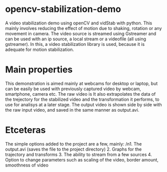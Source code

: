 # opencv-stabilization-demo

A video stabilization demo using openCV and vidStab with python.
This mainly involves reducing the effect of motion due to shaking, rotation or any movement in camera.
The video source is streamed using Gstreamer and can be used with an ip source, a local stream or a videofile (all using gstreamer).
In this, a video stabilization library is used, because it is adequate for motion stabilization.

# Main properties
This demonstration is aimed mainly at webcams for desktop  or laptop, but can be easily be used with previously captured video by webcam, smartphone, camera etc.
The raw video is 
It also extrapolates the data of the trejectory for the stabilized video and the transformation it performs, to use for analisys at a later stage.
The output video is shown side by side with the raw input video, and saved in the same manner as output.avi.

# Etceteras
The simple options added to the project are a few, mainly:
/n1. The output.avi (saves the file to the project directory)
2. Graphs for the trajectory and transforms
3. The ability to stream from a few sources
4. Option to change parameters such as scaling of the video, border amount, smoothness of video
